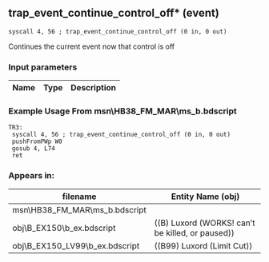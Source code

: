 ## trap_event_continue_control_off* (event)

`syscall 4, 56 ; trap_event_continue_control_off (0 in, 0 out)`

Continues the current event now that control is off

### Input parameters
| Name | Type | Description
|------|------|------------


### Example Usage From msn\HB38_FM_MAR\ms_b.bdscript
```plaintext
TR3:
 syscall 4, 56 ; trap_event_continue_control_off (0 in, 0 out)
 pushFromPWp W0
 gosub 4, L74
 ret
```


### Appears in:
| filename | Entity Name (obj)
|----------|-------------
| msn\HB38_FM_MAR\ms_b.bdscript       |           
| obj\B_EX150\b_ex.bdscript       | ((B) Luxord (WORKS! can’t be killed, or paused))          
| obj\B_EX150_LV99\b_ex.bdscript       | ((B99) Luxord (Limit Cut))          



